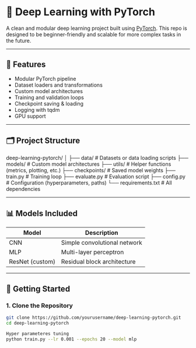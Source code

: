 # 🧠 Deep Learning with PyTorch

A clean and modular deep learning project built using [PyTorch](https://pytorch.org/). This repo is designed to be beginner-friendly and scalable for more complex tasks in the future.

---

## 🚀 Features

- Modular PyTorch pipeline
- Dataset loaders and transformations
- Custom model architectures
- Training and validation loops
- Checkpoint saving & loading
- Logging with tqdm
- GPU support

---

## 🗂️ Project Structure

deep-learning-pytorch/
│
├── data/ # Datasets or data loading scripts
├── models/ # Custom model architectures
├── utils/ # Helper functions (metrics, plotting, etc.)
├── checkpoints/ # Saved model weights
├── train.py # Training loop
├── evaluate.py # Evaluation script
├── config.py # Configuration (hyperparameters, paths)
└── requirements.txt # All dependencies


---

## 📊 Models Included

| Model          | Description                   |
|----------------|-------------------------------|
| CNN            | Simple convolutional network  |
| MLP            | Multi-layer perceptron        |
| ResNet (custom)| Residual block architecture   |

---

## 🏁 Getting Started

### 1. Clone the Repository
```bash
git clone https://github.com/yourusername/deep-learning-pytorch.git
cd deep-learning-pytorch

Hyper parameteres tuning
python train.py --lr 0.001 --epochs 20 --model mlp
